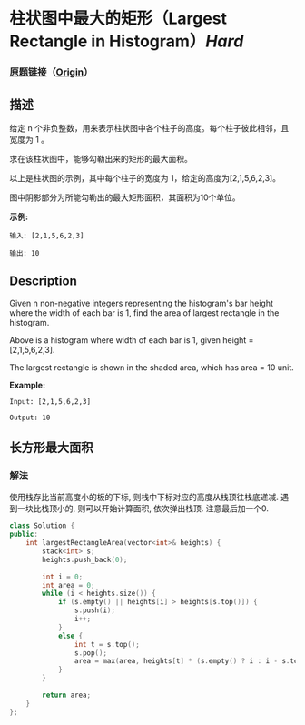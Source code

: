 # 柱状图中最大的矩形（Largest Rectangle in Histogram）*Hard*
### [原题链接](https://leetcode-cn.com/problems/largest-rectangle-in-histogram)（[Origin](https://leetcode.com/problems/largest-rectangle-in-histogram)）
## 描述
给定 n 个非负整数，用来表示柱状图中各个柱子的高度。每个柱子彼此相邻，且宽度为 1 。

求在该柱状图中，能够勾勒出来的矩形的最大面积。



以上是柱状图的示例，其中每个柱子的宽度为 1，给定的高度为[2,1,5,6,2,3]。



图中阴影部分为所能勾勒出的最大矩形面积，其面积为10个单位。



**示例:**
```
输入: [2,1,5,6,2,3]

输出: 10
```

## Description
Given n non-negative integers representing the histogram&#39;s bar height where the width of each bar is 1, find the area of largest rectangle in the histogram.


Above is a histogram where width of each bar is 1, given height = [2,1,5,6,2,3].




The largest rectangle is shown in the shaded area, which has area = 10 unit.



**Example:**
```
Input: [2,1,5,6,2,3]

Output: 10
```


## 长方形最大面积
### 解法
使用栈存比当前高度小的板的下标, 则栈中下标对应的高度从栈顶往栈底递减. 遇到一块比栈顶小的, 则可以开始计算面积, 依次弹出栈顶. 注意最后加一个0.
```c++
class Solution {
public:
    int largestRectangleArea(vector<int>& heights) {
        stack<int> s;
        heights.push_back(0);
        
        int i = 0;
        int area = 0;
        while (i < heights.size()) {
            if (s.empty() || heights[i] > heights[s.top()]) {
                s.push(i);
                i++;
            }
            else {
                int t = s.top();
                s.pop();
                area = max(area, heights[t] * (s.empty() ? i : i - s.top() - 1));
            }
        }
        
        return area;
    }
};
```
